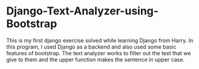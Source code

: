 # Django-Text-Analyzer-using-Bootstrap
This is my first django exercise solved while learning Django from Harry. In this program, I used Django as a backend and also used some basic features of bootstrap. The text analyzer works to filter out the text that we give to them and the upper function makes the sentence in upper case.
